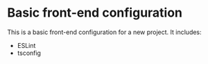 # Basic front-end configuration

This is a basic front-end configuration for a new project. It includes:

- ESLint
- tsconfig
